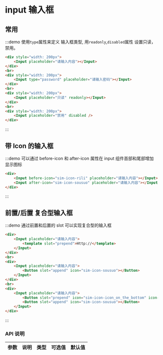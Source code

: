 <script>
    export default {
        methods: {
            
        }
    }
</script>

# input 输入框

## 常用

:::demo 使用`type`属性来定义 输入框类型, 用`readonly`,`disabled`属性 设置只读，禁用。

```html
<div style="width: 200px">
    <Input placeholder="请输入内容"></Input>
</div>
<br>
<div style="width: 200px">
    <Input type="password" placeholder="请输入密码"></Input>
</div>
<br>
<div style="width: 200px">
    <Input placeholder="只读" readonly></Input>
</div>
<br>
<div style="width: 200px">
    <Input placeholder="禁用" disabled />
</div>
```

:::

## 带 Icon 的输入框

:::demo 可以通过 before-icon 和 after-icon 属性在 input 组件首部和尾部增加显示图标

```html
<div>
    <Input before-icon="sim-icon-rili" placeholder="请输入内容"></Input>
    <Input after-icon="sim-icon-sousuo" placeholder="请输入内容"></Input>
</div>
```

:::

## 前置/后置 复合型输入框

:::demo 通过前置和后置的 slot 可以实现复合型的输入框

```html
<div>
    <Input placeholder="请输入内容">
        <template slot="prepend">Http://</template>
    </Input>
</div>
<br>
<div>
    <Input placeholder="请输入内容">
        <Button slot="append" icon="sim-icon-sousuo"></Button>
    </Input>
</div>
<br>
<div>
    <Input placeholder="请输入内容">
        <Button slot="prepend" icon="sim-icon-icon_on_the_bottom" icon-position="right">请选择</Button>
        <Button slot="append" icon="sim-icon-sousuo"></Button>
    </Input>
</div>
```

:::

### API 说明

| 参数 | 说明 | 类型 | 可选值 | 默认值 |
| ---- | ---- | ---- | ------ | ------ |

